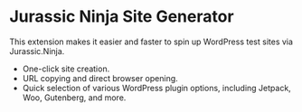# Jurassic Ninja Site Generator

This extension makes it easier and faster to spin up WordPress test sites via Jurassic.Ninja.

- One-click site creation.
- URL copying and direct browser opening.
- Quick selection of various WordPress plugin options, including Jetpack, Woo, Gutenberg, and more.